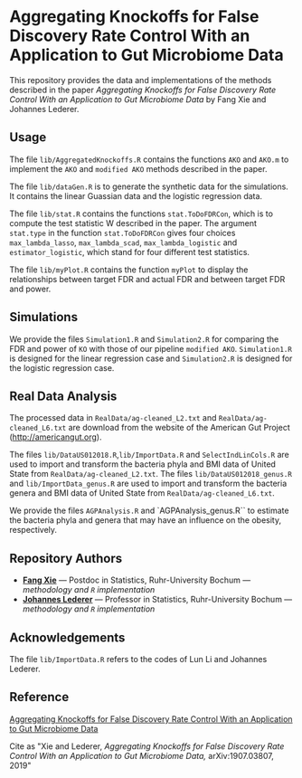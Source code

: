 # Aggregating Knockoffs for False Discovery Rate Control With an Application to Gut Microbiome Data

This repository provides the data and implementations of the methods described in the paper
*Aggregating Knockoffs for False Discovery Rate Control With an Application to Gut Microbiome Data* by
Fang Xie and Johannes Lederer.

## Usage

The file `lib/AggregatedKnockoffs.R` contains the functions `AKO` and `AKO.m` to implement the `AKO` and `modified AKO` methods described in the  paper.

The file `lib/dataGen.R` is to generate the synthetic data for the simulations. It contains the linear Guassian data and the logistic regression data.

The file `lib/stat.R` contains the functions `stat.ToDoFDRCon`, which is to compute the test statistic W described in the paper. The argument `stat.type` in the function `stat.ToDoFDRCon` gives four choices `max_lambda_lasso`, `max_lambda_scad`, `max_lambda_logistic` and `estimator_logistic`, which stand for four different test statistics.

The file `lib/myPlot.R` contains the function `myPlot` to display the relationships between target FDR and actual FDR and between target FDR and power.

## Simulations
We provide the files `Simulation1.R` and `Simulation2.R` for comparing the FDR and power of `KO` with those of our pipeline `modified AKO`. `Simulation1.R` is designed for the linear regression case and `Simulation2.R` is designed for the logistic regression case.

## Real Data Analysis
The processed data in `RealData/ag-cleaned_L2.txt` and `RealData/ag-cleaned_L6.txt` are download from the website of the American Gut Project (http://americangut.org).

The files `lib/DataUS012018.R`,`lib/ImportData.R` and `SelectIndLinCols.R` are used to import and transform the bacteria phyla and BMI data of United State from `RealData/ag-cleaned_L2.txt`. The files `lib/DataUS012018_genus.R` and `lib/ImportData_genus.R` are used to import and transform the bacteria genera and BMI data of United State from `RealData/ag-cleaned_L6.txt`. 

We provide the files `AGPAnalysis.R` and `AGPAnalysis_genus.R`` to estimate the bacteria phyla and genera that may have an influence on the obesity, respectively.


## Repository Authors

* **[Fang Xie](fang.xie@rub.de)** &mdash; Postdoc in Statistics, Ruhr-University Bochum &mdash; *methodology and `R` implementation*
* **[Johannes Lederer](johannes.lederer@rub.de)** &mdash; Professor in Statistics, Ruhr-University Bochum &mdash; *methodology and `R` implementation*


## Acknowledgements
The file `lib/ImportData.R` refers to the codes of Lun Li and Johannes Lederer.

## Reference

[Aggregating Knockoffs for False Discovery Rate Control With an Application to Gut Microbiome Data](https://arxiv.org/abs/1907.03807)

Cite as "Xie and Lederer, *Aggregating Knockoffs for False Discovery Rate Control With an Application to Gut Microbiome Data,* arXiv:1907.03807, 2019"


